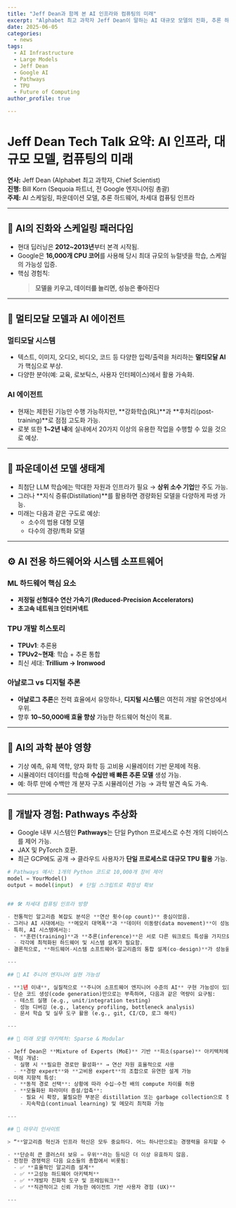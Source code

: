 ```yaml
---
title: "Jeff Dean과 함께 본 AI 인프라와 컴퓨팅의 미래"
excerpt: "Alphabet 최고 과학자 Jeff Dean이 말하는 AI 대규모 모델의 진화, 추론 하드웨어, 멀티모달 에이전트, Pathways 시스템, 그리고 주니어 엔지니어 수준 AI의 실현 가능성까지—AI 인프라의 현재와 미래를 총정리한 대담 요약"
date: 2025-06-05
categories:
  - news
tags:
  - AI Infrastructure
  - Large Models
  - Jeff Dean
  - Google AI
  - Pathways
  - TPU
  - Future of Computing
author_profile: true

---
```

# Jeff Dean Tech Talk 요약: AI 인프라, 대규모 모델, 컴퓨팅의 미래

**연사:** Jeff Dean (Alphabet 최고 과학자, Chief Scientist)  
**진행:** Bill Korn (Sequoia 파트너, 전 Google 엔지니어링 총괄)  
**주제:** AI 스케일링, 파운데이션 모델, 추론 하드웨어, 차세대 컴퓨팅 인프라

---

## 🔧 AI의 진화와 스케일링 패러다임

- 현대 딥러닝은 **2012~2013년**부터 본격 시작됨.
- Google은 **16,000개 CPU 코어**를 사용해 당시 최대 규모의 뉴럴넷을 학습, 스케일의 가능성 입증.
- 핵심 경험칙:  
  > **모델을 키우고, 데이터를 늘리면, 성능은 좋아진다**

---

## 🧠 멀티모달 모델과 AI 에이전트

### 멀티모달 시스템
- 텍스트, 이미지, 오디오, 비디오, 코드 등 다양한 입력/출력을 처리하는 **멀티모달 AI**가 핵심으로 부상.
- 다양한 분야(예: 교육, 로보틱스, 사용자 인터페이스)에서 활용 가속화.

### AI 에이전트
- 현재는 제한된 기능만 수행 가능하지만, **강화학습(RL)**과 **후처리(post-training)**로 점점 고도화 가능.
- 로봇 또한 **1~2년 내**에 실내에서 20가지 이상의 유용한 작업을 수행할 수 있을 것으로 예상.

---

## 🧱 파운데이션 모델 생태계

- 최첨단 LLM 학습에는 막대한 자원과 인프라가 필요 → **상위 소수 기업**만 주도 가능.
- 그러나 **지식 증류(Distillation)**를 활용하면 경량화된 모델을 다양하게 파생 가능.
- 미래는 다음과 같은 구도로 예상:
  - 소수의 범용 대형 모델
  - 다수의 경량/특화 모델

---

## ⚙️ AI 전용 하드웨어와 시스템 소프트웨어

### ML 하드웨어 핵심 요소
- **저정밀 선형대수 연산 가속기 (Reduced-Precision Accelerators)**
- **초고속 네트워크 인터커넥트**

### TPU 개발 히스토리
- **TPUv1**: 추론용
- **TPUv2~현재**: 학습 + 추론 통합
- 최신 세대: **Trillium → Ironwood**

### 아날로그 vs 디지털 추론
- **아날로그 추론**은 전력 효율에서 유망하나, **디지털 시스템**은 여전히 개발 유연성에서 우위.
- 향후 **10~50,000배 효율 향상** 가능한 하드웨어 혁신이 목표.

---

## 🧪 AI의 과학 분야 영향

- 기상 예측, 유체 역학, 양자 화학 등 고비용 시뮬레이터 기반 문제에 적용.
- 시뮬레이터 데이터를 학습해 **수십만 배 빠른 추론 모델** 생성 가능.
- 예: 하루 만에 수백만 개 분자 구조 시뮬레이션 가능 → 과학 발견 속도 가속.

---

## 🧵 개발자 경험: Pathways 추상화

- Google 내부 시스템인 **Pathways**는 단일 Python 프로세스로 수천 개의 디바이스를 제어 가능.
- JAX 및 PyTorch 호환.
- 최근 GCP에도 공개 → 클라우드 사용자가 **단일 프로세스로 대규모 TPU 활용** 가능.
  
```python
# Pathways 예시: 1개의 Python 코드로 10,000개 장비 제어
model = YourModel()
output = model(input)  # 단일 스크립트로 확장성 확보


## 🛠️ 차세대 컴퓨팅 인프라 방향

- 전통적인 알고리즘 복잡도 분석은 **연산 횟수(op count)** 중심이었음.  
- 그러나 AI 시대에서는 **메모리 대역폭**과 **데이터 이동량(data movement)**이 성능의 핵심 병목 요소로 부각됨.
- 특히, AI 시스템에서는:
  - **훈련(training)**과 **추론(inference)**은 서로 다른 워크로드 특성을 가지므로,
  - 각각에 최적화된 하드웨어 및 시스템 설계가 필요함.
- 결론적으로, **하드웨어-시스템 소프트웨어-알고리즘의 통합 설계(co-design)**가 성능을 좌우함.

---

## 🤖 AI 주니어 엔지니어 실현 가능성

- **1년 이내**, 실질적으로 **주니어 소프트웨어 엔지니어 수준의 AI** 구현 가능성이 있음.
- 단순 코드 생성(code generation)만으로는 부족하며, 다음과 같은 역량이 요구됨:
  - 테스트 실행 (e.g., unit/integration testing)
  - 성능 디버깅 (e.g., latency profiling, bottleneck analysis)
  - 문서 학습 및 실무 도구 활용 (e.g., git, CI/CD, 로그 해석)

---

## 🧩 미래 모델 아키텍처: Sparse & Modular

- Jeff Dean은 **Mixture of Experts (MoE)** 기반 **희소(sparse)** 아키텍처에 주목함.
- 핵심 개념:
  - 실행 시 **필요한 경로만 활성화** → 연산 자원 효율적으로 사용
  - **경량 expert**와 **고비용 expert**의 조합으로 유연한 설계 가능
- 미래 지향적 특성:
  - **동적 경로 선택**: 상황에 따라 수십~수천 배의 compute 차이를 허용
  - **모듈화된 파라미터 증설/압축**:
    - 필요 시 확장, 불필요한 부분은 distillation 또는 garbage collection으로 정리
    - 지속학습(continual learning) 및 메모리 최적화 가능

---

## 📌 마무리 인사이트

> “**알고리즘 혁신과 인프라 혁신은 모두 중요하다. 어느 하나만으로는 경쟁력을 유지할 수 없다.**”

- **단순히 큰 클러스터 보유 = 우위**라는 등식은 더 이상 유효하지 않음.
- 진정한 경쟁력은 다음 요소들의 총합에서 비롯됨:
  - ✅ **효율적인 알고리즘 설계**
  - ✅ **고성능 하드웨어 아키텍처**
  - ✅ **개발자 친화적 도구 및 프레임워크**
  - ✅ **직관적이고 신뢰 가능한 에이전트 기반 사용자 경험 (UX)**

---

